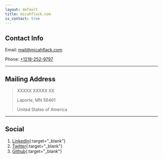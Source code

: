 ```yaml
---
layout: default
title: micahflack.com
is_contact: true
---
```


## Contact Info

Email: [mail@micahflack.com](mailto:mail@micahflack.com)

Phone: [+1218-252-9797](tel:+1218-252-9797)

---

## Mailing Address

> XXXXX XXXXX XX
>
> Laporte, MN 56461
>
> United States of America

---

## Social

1. [LinkedIn](https://www.linkedin.com/in/micah-flack/){:target="_blank"}
2. [Twitter](https://twitter.com/FlackMicah){:target="_blank"}
3. [Github](https://github.com/micahflack){:target="_blank"}
